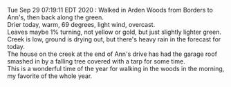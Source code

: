 Tue Sep 29 07:19:11 EDT 2020 : Walked in Arden Woods from Borders to Ann's, then back along the green.  
Drier today, warm, 69 degrees, light wind, overcast.  
Leaves maybe 1% turning, not yellow or gold, but just slightly lighter green.  
Creek is low, ground is drying out, but there's heavy rain in the forecast for today.  
The house on the creek at the end of Ann's drive has had the garage roof smashed in by a falling tree covered with a tarp for some time.  
This is a wonderful time of the year for walking in the woods in the morning, my favorite of the whole year.